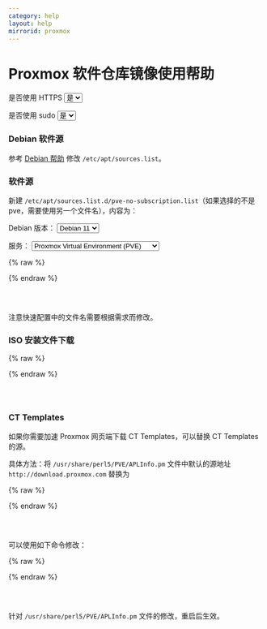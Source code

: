 ```yaml
---
category: help
layout: help
mirrorid: proxmox
---
```


<!-- 本 markdown 从 mirrorz-org/mirrorz-help 自动生成，如需修改，请修改 mirrorz-org/mirrorz-help 的对应部分 -->

# Proxmox 软件仓库镜像使用帮助

<form class="form-inline">
<div class="form-group">
	<label>是否使用 HTTPS</label>
	<select id="http-select" class="form-control content-select" data-target="#content-0,#content-1,#content-2,#content-3">
	  <option data-http_protocol="https://" selected>是</option>
	  <option data-http_protocol="http://">否</option>
	</select>
</div>
</form>


<form class="form-inline">
<div class="form-group">
	<label>是否使用 sudo</label>
	<select id="sudo-select" class="form-control content-select" data-target="#content-0,#content-1,#content-2,#content-3">
	  <option data-sudo="sudo " data-sudoE="sudo -E " selected>是</option>
	  <option data-sudo="" data-sudoE="">否</option>
	</select>
</div>
</form>



### Debian 软件源

参考 [Debian 帮助](/help/debian) 修改 `/etc/apt/sources.list`。

### 软件源

新建 `/etc/apt/sources.list.d/pve-no-subscription.list`（如果选择的不是 pve，需要使用另一个文件名），内容为：



<form class="form-inline">
<div class="form-group">
  <label>Debian 版本：</label>
    <select id="select-0-0" class="form-control content-select" data-target="#content-0">
      <option data-release_name="bullseye" selected>Debian 11</option>
      <option data-release_name="buster">Debian 10</option>
      <option data-release_name="stretch">Debian 9</option>
      <option data-release_name="jessie">Debian 8</option>
    </select>
</div>
</form>

<form class="form-inline">
<div class="form-group">
  <label>服务：</label>
    <select id="select-0-1" class="form-control content-select" data-target="#content-0">
      <option data-service="pve" selected>Proxmox Virtual Environment (PVE)</option>
      <option data-service="pbs">Proxmox Backup Server (PBS)</option>
      <option data-service="pbs-client">Proxmox Backup Client (PBS-CLIENT)</option>
      <option data-service="pmg">Proxmox Mail Gateway (PMG)</option>
    </select>
</div>
</form>

{% raw %}
<script id="template-0" type="x-tmpl-markup">
deb {{http_protocol}}{{mirror}}/debian/{{service}} {{release_name}} {{service}}-no-subscription
</script>
{% endraw %}

<p></p>

<pre>
<code id="content-0" class="language-properties" data-template="#template-0" data-select="#http-select,#sudo-select,#select-0-0,#select-0-1">
</code>
</pre>


注意快速配置中的文件名需要根据需求而修改。

### ISO 安装文件下载



{% raw %}
<script id="template-1" type="x-tmpl-markup">
{{http_protocol}}{{mirror}}/iso/
</script>
{% endraw %}

<p></p>

<pre>
<code id="content-1" class="language-plaintext" data-template="#template-1" data-select="#http-select,#sudo-select">
</code>
</pre>


### CT Templates

如果你需要加速 Proxmox 网页端下载 CT Templates，可以替换 CT Templates 的源。

具体方法：将 `/usr/share/perl5/PVE/APLInfo.pm` 文件中默认的源地址 `http://download.proxmox.com`
替换为



{% raw %}
<script id="template-2" type="x-tmpl-markup">
{{http_protocol}}{{mirror}}
</script>
{% endraw %}

<p></p>

<pre>
<code id="content-2" class="language-plaintext" data-template="#template-2" data-select="#http-select,#sudo-select">
</code>
</pre>



可以使用如下命令修改：



{% raw %}
<script id="template-3" type="x-tmpl-markup">
cp /usr/share/perl5/PVE/APLInfo.pm /usr/share/perl5/PVE/APLInfo.pm_back
sed -i 's|http://download.proxmox.com|{{http_protocol}}{{mirror}}|g' /usr/share/perl5/PVE/APLInfo.pm
</script>
{% endraw %}

<p></p>

<pre>
<code id="content-3" class="language-bash" data-template="#template-3" data-select="#http-select,#sudo-select">
</code>
</pre>


针对 `/usr/share/perl5/PVE/APLInfo.pm` 文件的修改，重启后生效。

